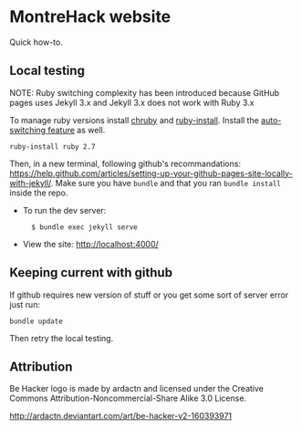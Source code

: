 # MontreHack website
Quick how-to.

## Local testing

NOTE: Ruby switching complexity has been introduced because GitHub pages uses Jekyll 3.x and Jekyll 3.x does not work with Ruby 3.x

To manage ruby versions install [chruby](https://github.com/postmodern/chruby#install) and [ruby-install](https://github.com/postmodern/ruby-install#install). Install the [auto-switching feature](https://github.com/postmodern/chruby#auto-switching) as well.

	ruby-install ruby 2.7

Then, in a new terminal, following github's recommandations: <https://help.github.com/articles/setting-up-your-github-pages-site-locally-with-jekyll/>. Make sure you have `bundle` and that you ran `bundle install` inside the repo.

* To run the dev server:

        $ bundle exec jekyll serve

* View the site: <http://localhost:4000/>

## Keeping current with github

If github requires new version of stuff or you get some sort of server error
just run:

	bundle update

Then retry the local testing.

## Attribution

Be Hacker logo is made by ardactn and licensed under the Creative Commons
Attribution-Noncommercial-Share Alike 3.0 License.

http://ardactn.deviantart.com/art/be-hacker-v2-160393971
